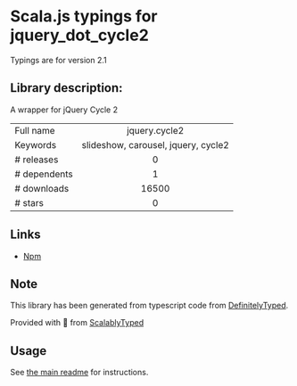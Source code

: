 
# Scala.js typings for jquery_dot_cycle2

Typings are for version 2.1

## Library description:
A wrapper for jQuery Cycle 2

|                    |                 |
| ------------------ | :-------------: |
| Full name          | jquery.cycle2 |
| Keywords           | slideshow, carousel, jquery, cycle2 |
| # releases         | 0 |
| # dependents       | 1 |
| # downloads        | 16500 |
| # stars            | 0 |

## Links
- [Npm](https://www.npmjs.com/package/jquery.cycle2)
    


## Note
This library has been generated from typescript code from [DefinitelyTyped](https://definitelytyped.org).

Provided with :purple_heart: from [ScalablyTyped](https://github.com/oyvindberg/ScalablyTyped)

## Usage
See [the main readme](../../readme.md) for instructions.


